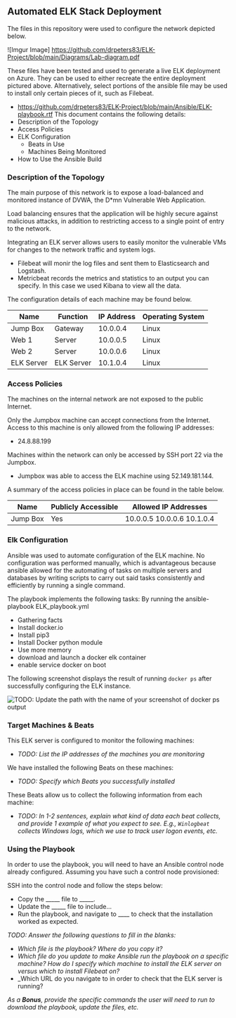 ## Automated ELK Stack Deployment

The files in this repository were used to configure the network depicted below.

![Imgur Image] https://github.com/drpeters83/ELK-Project/blob/main/Diagrams/Lab-diagram.pdf

These files have been tested and used to generate a live ELK deployment on Azure. They can be used to either recreate the entire deployment pictured above. Alternatively, select portions of the ansible file may be used to install only certain pieces of it, such as Filebeat.

  - https://github.com/drpeters83/ELK-Project/blob/main/Ansible/ELK-playbook.rtf
This document contains the following details:
- Description of the Topology
- Access Policies
- ELK Configuration
  - Beats in Use
  - Machines Being Monitored
- How to Use the Ansible Build


### Description of the Topology

The main purpose of this network is to expose a load-balanced and monitored instance of DVWA, the D*mn Vulnerable Web Application.

Load balancing ensures that the application will be highly secure against malicious attacks, in addition to restricting access to a single point of entry to the network.


Integrating an ELK server allows users to easily monitor the vulnerable VMs for changes to the network traffic and system logs.
- Filebeat will monir the log files and sent them to Elasticsearch and Logstash.
- Metricbeat records the metrics and statistics to an output you can specify. In this case we used Kibana to view all the data.

The configuration details of each machine may be found below.


| Name     | Function | IP Address | Operating System |
|----------|----------|------------|------------------|
| Jump Box | Gateway  | 10.0.0.4   | Linux            |
| Web 1    | Server   | 10.0.0.5   | Linux            |
| Web 2    | Server   | 10.0.0.6   | Linux            |
|ELK Server|ELK Server| 10.1.0.4   | Linux            |

### Access Policies

The machines on the internal network are not exposed to the public Internet. 

Only the Jumpbox machine can accept connections from the Internet. Access to this machine is only allowed from the following IP addresses:
- 24.8.88.199

Machines within the network can only be accessed by SSH port 22 via the Jumpbox.
- Jumpbox was able to access the ELK machine using 52.149.181.144.

A summary of the access policies in place can be found in the table below.

| Name     | Publicly Accessible | Allowed IP Addresses       |
|----------|---------------------|----------------------------|
| Jump Box | Yes                 | 10.0.0.5 10.0.0.6 10.1.0.4 |





### Elk Configuration

Ansible was used to automate configuration of the ELK machine. No configuration was performed manually, which is advantageous because ansible allowed for the automating of tasks on multiple servers and databases by writing scripts to carry out said tasks consistently and efficiently by running a single command.


The playbook implements the following tasks: By running the ansible-playbook ELK_playbook.yml
- Gathering facts
- Install docker.io
- Install pip3
- Install Docker python module
- Use more memory
- download and launch a docker elk container
- enable service docker on boot

The following screenshot displays the result of running `docker ps` after successfully configuring the ELK instance.

![TODO: Update the path with the name of your screenshot of docker ps output](Images/docker_ps_output.png)

### Target Machines & Beats
This ELK server is configured to monitor the following machines:
- _TODO: List the IP addresses of the machines you are monitoring_

We have installed the following Beats on these machines:
- _TODO: Specify which Beats you successfully installed_

These Beats allow us to collect the following information from each machine:
- _TODO: In 1-2 sentences, explain what kind of data each beat collects, and provide 1 example of what you expect to see. E.g., `Winlogbeat` collects Windows logs, which we use to track user logon events, etc._

### Using the Playbook
In order to use the playbook, you will need to have an Ansible control node already configured. Assuming you have such a control node provisioned: 

SSH into the control node and follow the steps below:
- Copy the _____ file to _____.
- Update the _____ file to include...
- Run the playbook, and navigate to ____ to check that the installation worked as expected.

_TODO: Answer the following questions to fill in the blanks:_
- _Which file is the playbook? Where do you copy it?_
- _Which file do you update to make Ansible run the playbook on a specific machine? How do I specify which machine to install the ELK server on versus which to install Filebeat on?_
- _Which URL do you navigate to in order to check that the ELK server is running?

_As a **Bonus**, provide the specific commands the user will need to run to download the playbook, update the files, etc._
